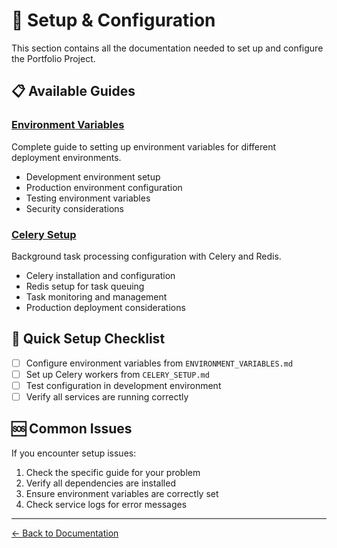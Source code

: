# 🚀 Setup & Configuration

This section contains all the documentation needed to set up and configure the Portfolio Project.

## 📋 Available Guides

### [Environment Variables](./ENVIRONMENT_VARIABLES.md)
Complete guide to setting up environment variables for different deployment environments.
- Development environment setup
- Production environment configuration
- Testing environment variables
- Security considerations

### [Celery Setup](./CELERY_SETUP.md)
Background task processing configuration with Celery and Redis.
- Celery installation and configuration
- Redis setup for task queuing
- Task monitoring and management
- Production deployment considerations

## 🔧 Quick Setup Checklist

- [ ] Configure environment variables from `ENVIRONMENT_VARIABLES.md`
- [ ] Set up Celery workers from `CELERY_SETUP.md`
- [ ] Test configuration in development environment
- [ ] Verify all services are running correctly

## 🆘 Common Issues

If you encounter setup issues:
1. Check the specific guide for your problem
2. Verify all dependencies are installed
3. Ensure environment variables are correctly set
4. Check service logs for error messages

---
[← Back to Documentation](../README.md)